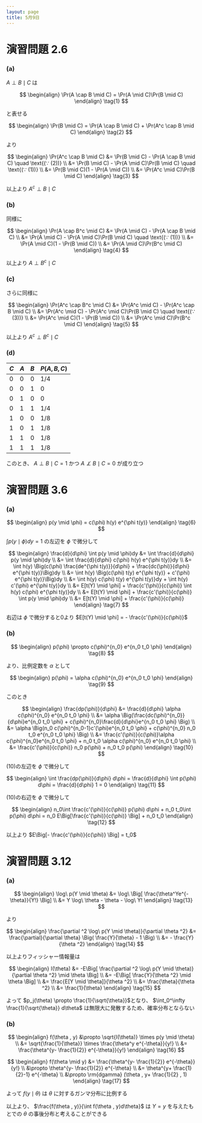 ```yaml
---
layout: page
title: 5月9日
---
```


<script>
window.MathJax = {
  tex: {
    inlineMath: [['$', '$'], ['\\(', '\\)']]
  },
  svg: {
    fontCache: 'global'
  }
};
</script>
<script async src="https://cdn.jsdelivr.net/npm/mathjax@3/es5/tex-mml-chtml.js"></script>

# 演習問題 2.6

### (a)

$A \perp B \mid C$ は

$$
\begin{align}
\Pr(A \cap B \mid C) = \Pr(A \mid C)\Pr(B \mid C)
\end{align} \tag{1}
$$

と表せる

$$
\begin{align}
\Pr(B \mid C) = \Pr(A \cap B \mid C) + \Pr(A^c \cap B \mid C)
\end{align} \tag{2}
$$

より

$$
\begin{align}
\Pr(A^c \cap B \mid C) &= \Pr(B \mid C) - \Pr(A \cap B \mid C) \quad \text{(∵ (2))} \\
&= \Pr(B \mid C) - \Pr(A \mid C)\Pr(B \mid C) \quad \text{(∵ (1))} \\
&= \Pr(B \mid C)(1 - \Pr(A \mid C)) \\
&= \Pr(A^c \mid C)\Pr(B \mid C)
\end{align} \tag{3}
$$

以上より $A^c \perp B \mid C$

### (b)

同様に

$$
\begin{align}
\Pr(A \cap B^c \mid C) &= \Pr(A \mid C) - \Pr(A \cap B \mid C) \\
&= \Pr(A \mid C) - \Pr(A \mid C)\Pr(B \mid C) \quad \text{(∵ (1))} \\
&= \Pr(A \mid C)(1 - \Pr(B \mid C)) \\
&= \Pr(A \mid C)\Pr(B^c \mid C)
\end{align} \tag{4}
$$

以上より $A \perp B^c \mid C$

### (c)

さらに同様に

$$
\begin{align}
\Pr(A^c \cap B^c \mid C) &= \Pr(A^c \mid C) - \Pr(A^c \cap B \mid C) \\
&= \Pr(A^c \mid C) - \Pr(A^c \mid C)\Pr(B \mid C) \quad \text{(∵ (3))} \\
&= \Pr(A^c \mid C)(1 - \Pr(B \mid C)) \\
&= \Pr(A^c \mid C)\Pr(B^c \mid C)
\end{align} \tag{5}
$$

以上より $A^c \perp B^c \mid C$

### (d)

| $C$ | $A$ | $B$ | $P(A,B,C)$ |
| --- | --- | --- | ---------- |
| 0   | 0   | 0   | 1/4        |
| 0   | 0   | 1   | 0          |
| 0   | 1   | 0   | 0          |
| 0   | 1   | 1   | 1/4        |
| 1   | 0   | 0   | 1/8        |
| 1   | 0   | 1   | 1/8        |
| 1   | 1   | 0   | 1/8        |
| 1   | 1   | 1   | 1/8        |

このとき、 $A \perp B \mid C = 1$ かつ $A \not\perp B \mid C = 0$ が成り立つ

# 演習問題 3.6

### (a)

$$
\begin{align}
p(y \mid \phi) = c(\phi) h(y) e^{\phi t(y)}
\end{align} \tag{6}
$$

$\int p(y \mid \phi)dy = 1$ の左辺を $\phi$ で微分して

$$
\begin{align}
\frac{d}{d\phi} \int p(y \mid \phi)dy &= \int \frac{d}{d\phi} p(y \mid \phi)dy \\
&= \int \frac{d}{d\phi} c(\phi) h(y) e^{\phi t(y)}dy \\
&= \int h(y) \Big(c(\phi) \frac{de^{\phi t(y)}}{d\phi} + \frac{dc(\phi)}{d\phi} e^{\phi t(y)}\Big)dy \\
&= \int h(y) \Big(c(\phi) t(y) e^{\phi t(y)} + c'(\phi) e^{\phi t(y)}\Big)dy \\
&= \int h(y) c(\phi) t(y) e^{\phi t(y)}dy + \int h(y) c'(\phi) e^{\phi t(y)}dy \\
&= E[t(Y) \mid \phi] + \frac{c'(\phi)}{c(\phi)} \int h(y) c(\phi) e^{\phi t(y)}dy \\
&= E[t(Y) \mid \phi] + \frac{c'(\phi)}{c(\phi)} \int p(y \mid \phi)dy \\
&= E[t(Y) \mid \phi] + \frac{c'(\phi)}{c(\phi)}
\end{align} \tag{7}
$$

右辺は $\phi$ で微分すると0より
$E[t(Y) \mid \phi] = - \frac{c'(\phi)}{c(\phi)}$

### (b)

$$
\begin{align}
p(\phi) \propto c(\phi)^{n_0} e^{n_0 t_0 \phi}
\end{align} \tag{8}
$$

より、比例定数を $\alpha$ として

$$
\begin{align}
p(\phi) = \alpha c(\phi)^{n_0} e^{n_0 t_0 \phi}
\end{align} \tag{9}
$$

このとき

$$
\begin{align}
\frac{dp(\phi)}{d\phi} &= \frac{d}{d\phi} \alpha c(\phi)^{n_0} e^{n_0 t_0 \phi} \\
&= \alpha \Big(\frac{dc(\phi)^{n_0}}{d\phi}e^{n_0 t_0 \phi} + c(\phi)^{n_0}\frac{d}{d\phi}e^{n_0 t_0 \phi} \Big) \\
&= \alpha \Big(n_0 c(\phi)^{n_0-1}c'(\phi)e^{n_0 t_0 \phi} + c(\phi)^{n_0} n_0 t_0 e^{n_0 t_0 \phi} \Big) \\
&= \frac{c'(\phi)}{c(\phi)}\alpha c(\phi)^{n_0}e^{n_0 t_0 \phi} + n_0 t_0 \alpha c(\phi)^{n_0} e^{n_0 t_0 \phi} \\
&= \frac{c'(\phi)}{c(\phi)} n_0 p(\phi) + n_0 t_0 p(\phi)
\end{align} \tag{10}
$$

(10)の左辺を $\phi$ で微分して

$$
\begin{align}
\int \frac{dp(\phi)}{d\phi} d\phi = \frac{d}{d\phi} \int p(\phi) d\phi
= \frac{d}{d\phi} 1 = 0
\end{align} \tag{11}
$$

(10)の右辺を $\phi$ で微分して

$$
\begin{align}
n_0\int \frac{c'(\phi)}{c(\phi)} p(\phi) d\phi + n_0 t_0\int p(\phi) d\phi
= n_0 E\Big[\frac{c'(\phi)}{c(\phi)} \Big] + n_0 t_0
\end{align} \tag{12}
$$

以上より
$E\Big[- \frac{c'(\phi)}{c(\phi)} \Big] = t_0$

# 演習問題 3.12

### (a)

$$
\begin{align}
\log\ p(Y \mid \theta) &= \log\ \Big[ \frac{\theta^Ye^{-\theta}}{Y!} \Big] \\
&= Y \log\ \theta - \theta - \log\ Y!
\end{align} \tag{13}
$$

より

$$
\begin{align}
\frac{\partial ^2 \log\ p(Y \mid \theta)}{\partial \theta ^2} &= \frac{\partial}{\partial \theta} \Big( \frac{Y}{\theta} - 1 \Big) \\
&= - \frac{Y}{\theta ^2}
\end{align} \tag{14}
$$

以上よりフィッシャー情報量は

$$
\begin{align}
I(\theta) &= -E\Big[ \frac{\partial ^2 \log\ p(Y \mid \theta)}{\partial \theta ^2} \mid \theta \Big] \\
&= -E\Big[ \frac{Y}{\theta ^2} \mid \theta \Big] \\
&= \frac{E[Y \mid \theta]}{\theta ^2} \\
&= \frac{\theta}{\theta ^2} \\
&= \frac{1}{\theta} 
\end{align} \tag{15}
$$

よって $p_j(\theta) \propto \frac{1}{\sqrt{\theta}}$となり、 $\int_0^\infty \frac{1}{\sqrt{\theta}} d\theta$ は無限大に発散するため、確率分布とならない

### (b)

$$
\begin{align}
f(\theta , y) &\propto \sqrt{I(\theta)} \times p(y \mid \theta) \\
&= \sqrt{\frac{1}{\theta}} \times \frac{\theta^y e^{-\theta}}{y!} \\
&= \frac{\theta^{y- \frac{1}{2}} e^{-\theta}}{y!}
\end{align} \tag{16}
$$

$$
\begin{align}
f(\theta \mid y) &= \frac{\theta^{y- \frac{1}{2}} e^{-\theta}}{y!} \\
&\propto \theta^{y- \frac{1}{2}} e^{-\theta} \\
&= \theta^{y+ \frac{1}{2}-1} e^{-\theta} \\
&\propto \rm{dgamma} (\theta , y+ \frac{1}{2} , 1)
\end{align} \tag{17}
$$

よって $f(y \mid \theta)$ は $\theta$ に対するガンマ分布に比例する

以上より、 $\frac{f(\theta , y)}{\int f(\theta , y)d\theta}$ は $Y=y$ を与えたもとでの $\theta$ の事後分布と考えることができる
